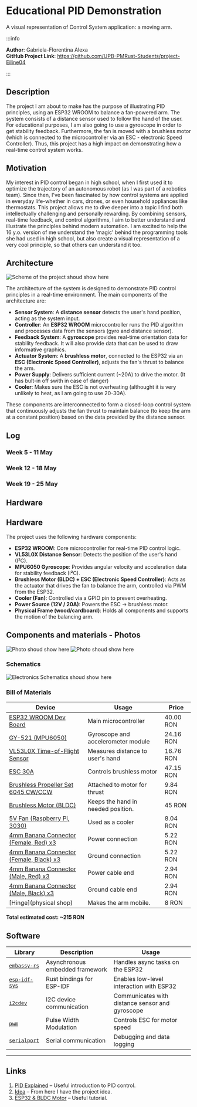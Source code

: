 # Educational PID Demonstration
A visual representation of Control System application: a moving arm.


:::info

**Author**: Gabriela-Florentina Alexa \
**GitHub Project Link**: https://github.com/UPB-PMRust-Students/project-Eiline04

:::

## Description

The project I am about to make has the purpose of illustrating PID principles, using an ESP32 WROOM to balance a fan-powered arm. The system consists of a distance sensor used to follow the hand of the user. For educational purposes, I am also going to use a gyroscope in order to get stability feedback. Furthermore, the fan is moved with a brushless motor (which is connected to the microcontroller via an ESC - electronic Speed Controller). Thus, this project has a high impact on demonstrating how a real-time control system works.

## Motivation

My interest in PID control began in high school, when I first used it to optimize the trajectory of an autonomous robot (as I was part of a robotics team). Since then, I've been fascinated by how control systems are applied in everyday life-whether in cars, drones, or even household appliances like thermostats. This project allows me to dive deeper into a topic I find both intellectually challenging and personally rewarding. By combining sensors, real-time feedback, and control algorithms, I aim to better understand and illustrate the principles behind modern automation. I am excited to help the 16 y.o. version of me understand the 'magic' behind the programming tools she had used in high school, but also create a visual representation of a very cool principle, so that others can understand it too.

## Architecture 
![Scheme of the project shoud show here](Scheme_PID_Project-1.webp)

The architecture of the system is designed to demonstrate PID control principles in a real-time environment. The main components of the architecture are:

- **Sensor System**: A **distance sensor** detects the user's hand position, acting as the system input.
- **Controller**: An **ESP32 WROOM** microcontroller runs the PID algorithm and processes data from the sensors (gyro and distance sensor).
- **Feedback System**: A **gyroscope** provides real-time orientation data for stability feedback. It will also provide data that can be used to draw informative graphics.
- **Actuator System**: A **brushless motor**, connected to the ESP32 via an **ESC (Electronic Speed Controller)**, adjusts the fan's thrust to balance the arm.
- **Power Supply**: Delivers sufficient current (~20A) to drive the motor. (It has bult-in off swith in case of danger)
- **Cooler**: Makes sure the ESC is not overheating (althought it is very unlikely to heat, as I am going to use 20-30A).

These components are interconnected to form a closed-loop control system that continuously adjusts the fan thrust to maintain balance (to keep the arm at a constant position) based on the data provided by the distance sensor.


## Log



### Week 5 - 11 May

### Week 12 - 18 May

### Week 19 - 25 May

## Hardware

## Hardware

The project uses the following hardware components:

- **ESP32 WROOM**: Core microcontroller for real-time PID control logic.
- **VL53L0X Distance Sensor**: Detects the position of the user's hand (I²C).
- **MPU6050 Gyroscope**: Provides angular velocity and acceleration data for stability feedback (I²C).
- **Brushless Motor (BLDC) + ESC (Electronic Speed Controller)**: Acts as the actuator that drives the fan to balance the arm, controlled via PWM from the ESP32.
- **Cooler (Fan)**: Controlled via a GPIO pin to prevent overheating.
- **Power Source (12V / 20A)**: Powers the ESC -> brushless motor.
- **Physical Frame (wood/cardboard)**: Holds all components and supports the motion of the balancing arm.

## Components and materials - Photos
![Photo shoud show here](image1.webp)
![Photo shoud show here](image2.webp)


### Schematics 
![Electronics Schematics shoud show here](schematics.webp)

### Bill of Materials

| Device | Usage | Price |
|--------|--------|-------|
| [ESP32 WROOM Dev Board](https://sigmanortec.ro/placa-dezvoltare-esp32-cu-wifi-si-bluetooth) | Main microcontroller | 40.00 RON |
| [GY-521 (MPU6050)](https://sigmanortec.ro/Modul-giroscopic-si-accelerometru-3-axe-GY-521-p126016326) | Gyroscope and accelerometer module | 24.16 RON |
| [VL53L0X Time-of-Flight Sensor](https://sigmanortec.ro/Modul-VL53L0X-timp-de-zbor-p126182383) | Measures distance to user's hand | 16.76 RON |
| [ESC 30A](https://sigmanortec.ro/Controller-Motor-ESC-30A-p139673260) | Controls brushless motor | 47.15 RON |
| [Brushless Propeller Set 6045 CW/CCW](https://sigmanortec.ro/Elice-drona-6045-p139673087) | Attached to motor for thrust | 9.84 RON |
| [Brushless Motor (BLDC)](https://www.emag.ro/motor-brushless-rqiurpn-a2212-kv2200-3-17mm-pentru-drone-diy-22-brushlessmotors/pd/DNJRFSYBM/) | Keeps the hand in needed position. | 45 RON |
| [5V Fan (Raspberry Pi, 3030)](https://sigmanortec.ro/ventilator-5v-raspberry-pi-02a-3030) | Used as a cooler | 8.04 RON |
| [4mm Banana Connector (Female, Red) x3](https://sigmanortec.ro/Mufa-Banana-4mm-Mama-Negru-p209899296) | Power connection | 5.22 RON |
| [4mm Banana Connector (Female, Black) x3](https://sigmanortec.ro/Mufa-Banana-4mm-Mama-Negru-p209899296) | Ground connection | 5.22 RON |
| [4mm Banana Connector (Male, Red) x3](https://sigmanortec.ro/Conector-Banana-4mm-Rosu-p209905097) | Power cable end | 2.94 RON |
| [4mm Banana Connector (Male, Black) x3](https://sigmanortec.ro/Conector-Banana-4mm-Negru-p128736095) | Ground cable end | 2.94 RON |
| [Hinge](physical shop) | Makes the arm mobile. | 8 RON |

**Total estimated cost: ~215 RON**


## Software

| Library | Description | Usage |
|---------|-------------|-------|
| [`embassy-rs`](https://github.com/embassy-rs/embassy) | Asynchronous embedded framework | Handles async tasks on the ESP32 |
| [`esp-idf-sys`](https://github.com/esp-rs/esp-idf-sys) | Rust bindings for ESP-IDF | Enables low-level interaction with ESP32 |
| [`i2cdev`](https://github.com/rust-embedded/linux-embedded-hal) | I2C device communication | Communicates with distance sensor and gyroscope |
| [`pwm`](https://docs.rs/pwm/) | Pulse Width Modulation | Controls ESC for motor speed |
| [`serialport`](https://docs.rs/serialport/) | Serial communication | Debugging and data logging |

---

## Links

1. [PID Explained](https://www.youtube.com/watch?v=UR0hOmjaHp0) – Useful introduction to PID control.
1. [Idea](https://www.instagram.com/reel/DHL0V8ZMKM4/) – From here I have the project idea.
1. [ESP32 & BLDC Motor](https://www.electronicsforu.com/electronics-projects/wireless-bldc-motor-control-esp32) – Useful tutorial.

